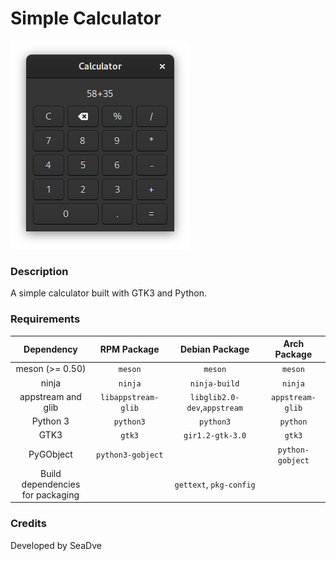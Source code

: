 # Simple Calculator
![alt text](https://github.com/SeaDve/simple-calculator/blob/main/133142340_406209627368216_8013540224825094198_n.png?raw=true)

### Description 

A simple calculator built with GTK3 and Python.

### Requirements

| Dependency                           | RPM Package          | Debian Package               | Arch Package
|:-:                                   |:-:                   |:-:                           | :-:
| meson (>= 0.50)                      | `meson`              | `meson`                      | `meson`
| ninja                                | `ninja`              | `ninja-build`                | `ninja`
| appstream and glib                   | `libappstream-glib`  | `libglib2.0-dev`,`appstream` | `appstream-glib`
| Python 3                             | `python3`            | `python3`                    | `python`
| GTK3                                 | `gtk3`               | `gir1.2-gtk-3.0`             | `gtk3`
| PyGObject                            | `python3-gobject`    |                              | `python-gobject`
| Build dependencies <br>for packaging |                      | `gettext`, `pkg-config`      |

### Credits

Developed by SeaDve
